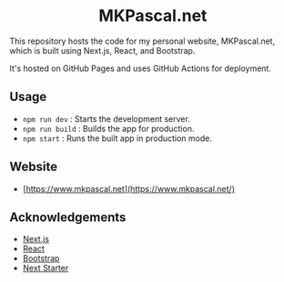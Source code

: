 <div align="center">

# MKPascal.net

</div>

This repository hosts the code for my personal website, MKPascal.net, which is built using Next.js, React, and Bootstrap.

It's hosted on GitHub Pages and uses GitHub Actions for deployment.



## Usage

- `npm run dev` : Starts the development server.
- `npm run build` : Builds the app for production.
- `npm start` : Runs the built app in production mode.

## Website

* [https://www.mkpascal.net](https://www.mkpascal.net/)

## Acknowledgements

* [Next.js](https://github.com/vercel/next.js)
* [React](https://react.dev/)
* [Bootstrap](https://getbootstrap.com/)
* [Next Starter](https://github.com/vercel/next-learn)
